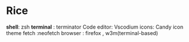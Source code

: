 # Rice
<b>shell</b>: zsh 
<b>terminal</b> : terminator
Code editor: Vscodium
icons: Candy icon theme
fetch :neofetch 
browser : firefox ,  w3m(terminal-based)